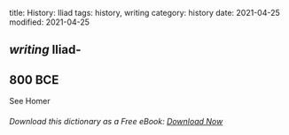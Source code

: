 title: History: Iliad
tags: history, writing
category: history
date: 2021-04-25
modified: 2021-04-25

## _writing_  Iliad-
  800 BCE
-
See   Homer



###### Download *this* dictionary as a Free eBook: [Download Now]({static}static/SerfHistoryDictionary.pdf)

